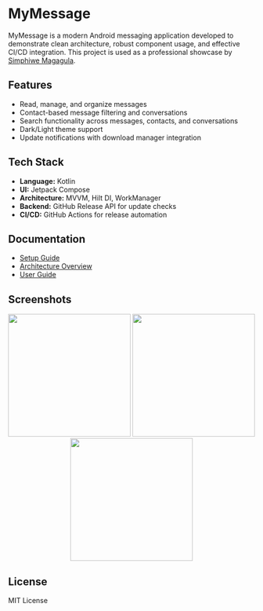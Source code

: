 # MyMessage

MyMessage is a modern Android messaging application developed to demonstrate clean architecture, robust component usage, and effective CI/CD integration. This project is used as a professional showcase by [Simphiwe Magagula](mailto:simphiweiq@gmail.com).

## Features

- Read, manage, and organize messages
- Contact-based message filtering and conversations
- Search functionality across messages, contacts, and conversations
- Dark/Light theme support
- Update notifications with download manager integration

## Tech Stack

- **Language:** Kotlin
- **UI:** Jetpack Compose
- **Architecture:** MVVM, Hilt DI, WorkManager
- **Backend:** GitHub Release API for update checks
- **CI/CD:** GitHub Actions for release automation

## Documentation

- [Setup Guide](docs/setup.md)
- [Architecture Overview](docs/architecture.md)
- [User Guide](docs/user-guide.md)

## Screenshots

 <p align="center">

  <img src="https://sonofgreatness.github.io/image-holder/images/MyMessage_0.jpg" width="250">
  <img src="https://sonofgreatness.github.io/image-holder/images/MyMessage_1.jpg" width="250">
  <img src="https://sonofgreatness.github.io/image-holder/images/MyMessage_2.jpg" width="250">
</p>

## License

MIT License
